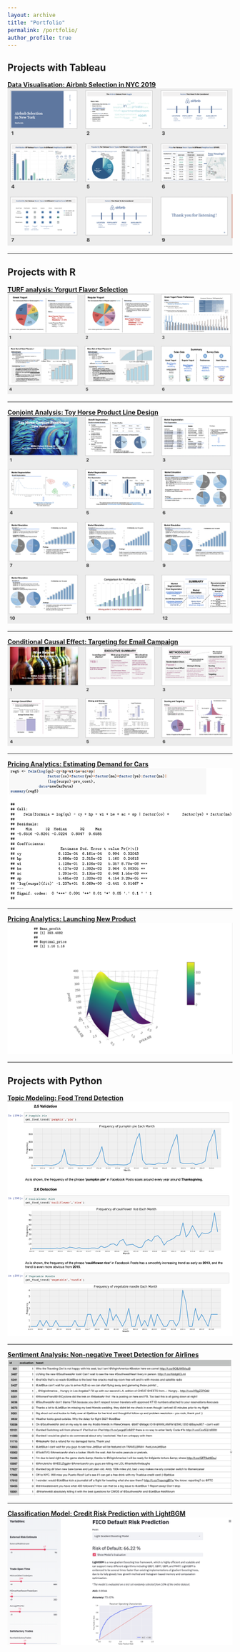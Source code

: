 ```yaml
---
layout: archive
title: "Portfolio"
permalink: /portfolio/
author_profile: true
---
```


## Projects with Tableau

[**Data Visualisation: Airbnb Selection in NYC 2019**](/files/Airbnb%20Selection%20in%20NYC_Susie%20Tao.pdf)
![](/images/Airbnb%20Selection%20in%20NYC.png)

---

## Projects with R

[**TURF analysis: Yorgurt Flavor Selection**](/files/Yogurt%20Flavor%20Selection.html)
![](/images/Yogurt%20Flavor%20Selection.png)

---
[**Conjoint Analysis: Toy Horse Product Line Design**](/files/Toy%20Horse%20Product%20Line%20Design.html)
![](/images/Toy%20Horse%20Product%20Line%20Design.png)

---
[**Conditional Causal Effect: Targeting for Email Campaign**](/files/Targeting%20For%20Email%20Campaign.pdf)
![](/images/Targeting%20For%20Email%20Campaign.png)

---

[**Pricing Analytics: Estimating Demand for Cars**](/files/Estimating%20Demand%20for%20Cars.pdf)
![](/images/Estimating%20Demand%20for%20Cars.png)

---

[**Pricing Analytics: Launching New Product**](/files/Launching%20New%20Product.pdf)
![](/images/Launching%20New%20Product.png)

---

## Projects with Python

[**Topic Modeling: Food Trend Detection**](/files/Food%20Trend%20Detection.html)
![](/images/Food%20Trend%20Detection.png)

---

[**Sentiment Analysis: Non-negative Tweet Detection for Airlines**](/files/Non-negative%20Tweet%20Detection%20For%20Airlines.html)
![](/images/Non-negative%20Tweet%20Detection%20For%20Airlines.png)

---

[**Classification Model: Credit Risk Prediction with LightBGM**](/files/Credit%20Risk%20Prediction%20with%20LightBGM.pdf)
![](/images/Credit%20Risk%20Prediction%20with%20LightBGM_1.png)


